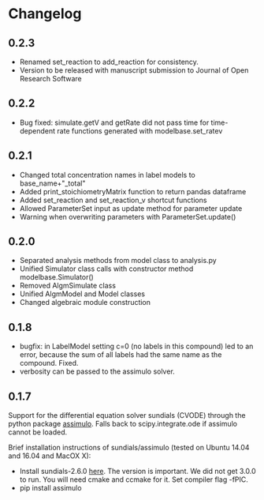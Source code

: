 # Changelog
## 0.2.3
* Renamed set_reaction to add_reaction for consistency.
* Version to be released with manuscript submission to Journal of Open Research Software

## 0.2.2
* Bug fixed: simulate.getV and getRate did not pass time for time-dependent rate functions generated with modelbase.set_ratev


## 0.2.1
* Changed total concentration names in label models to base_name+"_total"
* Added print_stoichiometryMatrix function to return pandas dataframe
* Added set_reaction and set_reaction_v shortcut functions
* Allowed ParameterSet input as update method for parameter update
* Warning when overwriting parameters with ParameterSet.update()  


## 0.2.0
* Separated analysis methods from model class to analysis.py
* Unified Simulator class calls with constructor method modelbase.Simulator()
* Removed AlgmSimulate class
* Unified AlgmModel and Model classes
* Changed algebraic module construction


## 0.1.8
* bugfix: in LabelModel setting c=0 (no labels in this compound) led to an error, because the sum of all labels
had the same name as the compound. Fixed.
* verbosity can be passed to the assimulo solver.


## 0.1.7
Support for the differential equation solver sundials (CVODE)
through the python package [assimulo](http://www.jmodelica.org/assimulo).
Falls back to scipy.integrate.ode if assimulo cannot be loaded.

Brief installation instructions of sundials/assimulo (tested on Ubuntu 14.04 and 16.04 and MacOX X):
* Install sundials-2.6.0 [here](https://computation.llnl.gov/projects/sundials/sundials-software). The version is important. We did not get 3.0.0 to run. You will need cmake and ccmake for it.
Set compiler flag -fPIC.
* pip install assimulo
